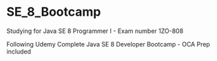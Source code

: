 ﻿# SE_8_Bootcamp

Studying for Java SE 8 Programmer I - Exam number 1ZO-808

Following Udemy Complete Java SE 8 Developer Bootcamp - OCA Prep included 
